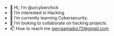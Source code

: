 - 👋 Hi, I’m @urcyberchick
- 👀 I’m interested in Hacking.
- 🌱 I’m currently learning Cybersecurity.
- 💞️ I’m looking to collaborate on hacking projects.
- 📫 How to reach me sierraamador72@gmail.com

<!---
urcyberchick/urcyberchick is a ✨ special ✨ repository because its `README.md` (this file) appears on your GitHub profile.
You can click the Preview link to take a look at your changes.
--->
